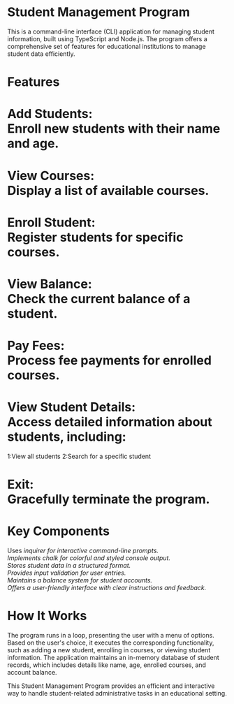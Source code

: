 # Student Management Program
This is a command-line interface (CLI) application for managing student information, built using TypeScript and Node.js. The program offers a comprehensive set of features for educational institutions to manage student data efficiently.<br>

# Features
# Add Students:<br> Enroll new students with their name and age.<br>
# View Courses:<br> Display a list of available courses.
# Enroll Student:<br> Register students for specific courses.
# View Balance:<br> Check the current balance of a student.
# Pay Fees:<br> Process fee payments for enrolled courses.
# View Student Details:<br> Access detailed information about students, including:<br>
1:View all students
2:Search for a specific student
# Exit:<br> Gracefully terminate the program.
# Key Components
Uses <var>inquirer<var> for interactive command-line prompts.<br>
Implements chalk for colorful and styled console output.<br>
Stores student data in a structured format.<br>
Provides input validation for user entries.<br>
Maintains a balance system for student accounts.<br>
Offers a user-friendly interface with clear instructions and feedback.<br>
# How It Works
The program runs in a loop, presenting the user with a menu of options. Based on the user's choice, it executes the corresponding functionality, such as adding a new student, enrolling in courses, or viewing student information. The application maintains an in-memory database of student records, which includes details like name, age, enrolled courses, and account balance.<br>

This Student Management Program provides an efficient and interactive way to handle student-related administrative tasks in an educational setting.
